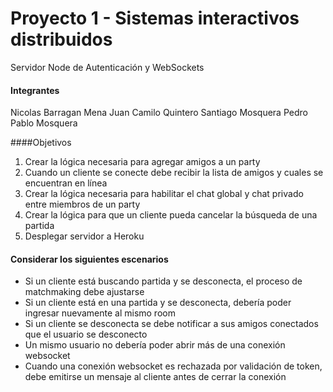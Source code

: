 # Proyecto 1 - Sistemas interactivos distribuidos
 Servidor Node de Autenticación y WebSockets
 
#### Integrantes
Nicolas Barragan Mena
Juan Camilo Quintero
Santiago Mosquera
Pedro Pablo Mosquera

####Objetivos
1. Crear la lógica necesaria para agregar amigos a un party
2. Cuando un cliente se conecte debe recibir la lista de amigos y cuales se encuentran en línea
3. Crear la lógica necesaria para habilitar el chat global y chat privado entre miembros de un party
4. Crear la lógica para que un cliente pueda cancelar la búsqueda de una partida
5. Desplegar servidor a Heroku

#### Considerar los siguientes escenarios
* Si un cliente está buscando partida y se desconecta, el proceso de matchmaking debe ajustarse
* Si un cliente está en una partida y se desconecta, debería poder ingresar nuevamente al mismo room 
* Si un cliente se desconecta se debe notificar a sus amigos conectados que el usuario se desconecto
* Un mismo usuario no debería poder abrir más de una conexión websocket
* Cuando una conexión websocket es rechazada por validación de token, debe emitirse un mensaje al cliente antes de cerrar la conexión

